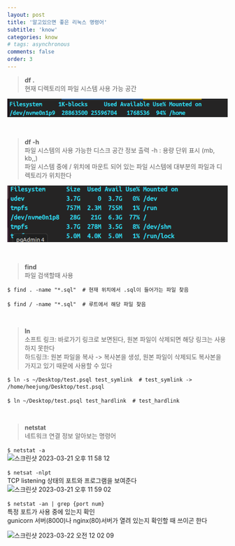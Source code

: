```yaml
---
layout: post
title: '알고있으면 좋은 리눅스 명령어'
subtitle: 'know'
categories: know
# tags: asynchronous
comments: false
order: 3
---
```


> __df .__  
현재 디렉토리의 파일 시스템 사용 가능 공간

![리눅스 용량 이미지](/assets/img/know/know2.png)

<br>

> __df -h__  
파일 시스템의 사용 가능한 디스크 공간 정보 출력
-h : 용량 단위 표시 (mb, kb,,)   
파일 시스템 중에 / 위치에 마운트 되어 있는 파일 시스템에 대부분의 파일과 디렉토리가 위치한다   

![리눅스 용량 이미지](/assets/img/know/know1.png)

<br>

> __find__   
파일 검색할때 사용

```shell
$ find . -name "*.sql"  # 현재 위치에서 .sql이 들어가는 파일 찾음

$ find / -name "*.sql"  # 루트에서 해당 파일 찾음 
```

<br>

> __ln__   
소프트 링크: 바로가기 링크로 보면된다, 원본 파일이 삭제되면 해당 링크는 사용하지 못한다     
하드링크: 원본 파일을 복사 -> 복사본을 생성, 원본 파일이 삭제되도 복사본을 가지고 있기 때문에 사용할 수 있다

```shell
$ ln -s ~/Desktop/test.psql test_symlink  # test_symlink -> /home/heejung/Desktop/test.psql

$ ln ~/Desktop/test.psql test_hardlink  # test_hardlink
```

<br>

> __netstat__   
네트워크 연결 정보 알아보는 명령어   

```$ netstat -a```    
<img width="588" alt="스크린샷 2023-03-21 오후 11 58 12" src="https://user-images.githubusercontent.com/64240637/226647010-8acc98ed-127e-43e7-b54b-0c12ec4f03d3.png">


```$ netsat -nlpt ```    
TCP listening 상태의 포트와 프로그램을 보여준다
<img width="728" alt="스크린샷 2023-03-21 오후 11 59 02" src="https://user-images.githubusercontent.com/64240637/226647239-81bf4c08-2938-4e83-8c05-997a9ab19565.png">   

```$ netstat -an | grep {port num} ```   
특정 포트가 사용 중에 있는지 확인    
gunicorn 서버(8000)나 nginx(80)서버가 열려 있는지 확인할 때 쓰이곤 한다

<img width="690" alt="스크린샷 2023-03-22 오전 12 02 09" src="https://user-images.githubusercontent.com/64240637/226648099-b07d881c-1fae-480c-b66a-56502e58e76e.png">
